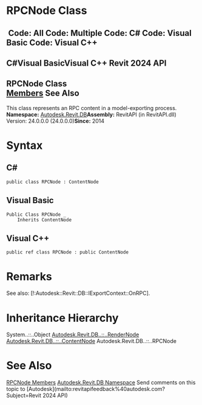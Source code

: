 # RPCNode Class

﻿
 Code: All Code: Multiple Code: C# Code: Visual Basic Code: Visual C++   
---  
C#Visual BasicVisual C++
Revit 2024 API  
---  
RPCNode Class  
[Members](181bc02c-41d7-eee7-fb47-ed71f5bb1e13.md "RPCNode Members") See Also  
---  
This class represents an RPC content in a model-exporting process. 
**Namespace:** [Autodesk.Revit.DB](87546ba7-461b-c646-cbb1-2cb8f5bff8b2.md "Autodesk.Revit.DB Namespace")**Assembly:** RevitAPI (in RevitAPI.dll) Version: 24.0.0.0 (24.0.0.0)**Since:** 2014 
# Syntax
C#  
---  
```text
public class RPCNode : ContentNode
```
  
Visual Basic  
---  
```text
Public Class RPCNode _
	Inherits ContentNode
```
  
Visual C++  
---  
```text
public ref class RPCNode : public ContentNode
```
  
# Remarks
See also: [!:Autodesk::Revit::DB::IExportContext::OnRPC]. 
# Inheritance Hierarchy
System..::..Object [Autodesk.Revit.DB..::..RenderNode](9900b69b-7cb7-8555-75ac-4b5f22b5fa7f.md "RenderNode Class") [Autodesk.Revit.DB..::..ContentNode](5752e4cb-f427-5c73-9a25-6978db12bead.md "ContentNode Class") Autodesk.Revit.DB..::..RPCNode
# See Also
[RPCNode Members](181bc02c-41d7-eee7-fb47-ed71f5bb1e13.md "RPCNode Members")
[Autodesk.Revit.DB Namespace](87546ba7-461b-c646-cbb1-2cb8f5bff8b2.md "Autodesk.Revit.DB Namespace")
Send comments on this topic to [Autodesk](mailto:revitapifeedback%40autodesk.com?Subject=Revit 2024 API)
